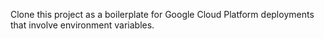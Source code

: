 Clone this project as a boilerplate for Google Cloud Platform deployments that involve environment variables.
